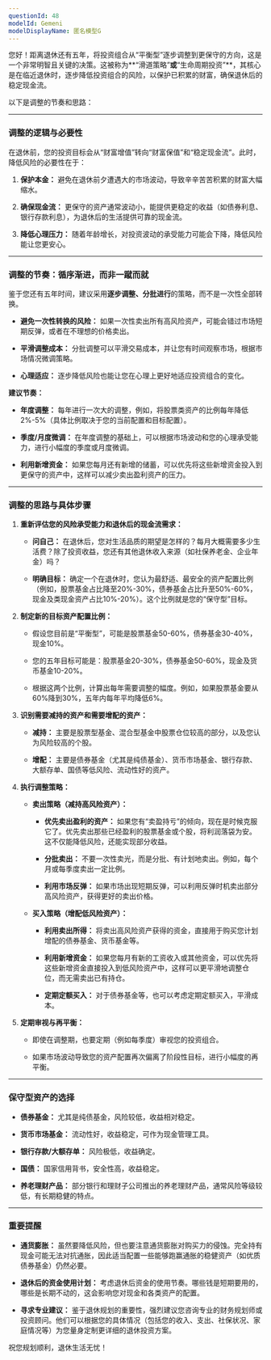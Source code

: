 ```yaml
---
questionId: 48
modelId: Gemeni
modelDisplayName: 匿名模型G
---
```

您好！距离退休还有五年，将投资组合从“平衡型”逐步调整到更保守的方向，这是一个非常明智且关键的决策。这被称为**“滑道策略”**或**“生命周期投资”**，其核心是在临近退休时，逐步降低投资组合的风险，以保护已积累的财富，确保退休后的稳定现金流。

以下是调整的节奏和思路：

---

### **调整的逻辑与必要性**

在退休前，您的投资目标会从“财富增值”转向“财富保值”和“稳定现金流”。此时，降低风险的必要性在于：

1. **保护本金：** 避免在退休前夕遭遇大的市场波动，导致辛辛苦苦积累的财富大幅缩水。
    
2. **确保现金流：** 更保守的资产通常波动小，能提供更稳定的收益（如债券利息、银行存款利息），为退休后的生活提供可靠的现金流。
    
3. **降低心理压力：** 随着年龄增长，对投资波动的承受能力可能会下降，降低风险能让您更安心。
    

---

### **调整的节奏：循序渐进，而非一蹴而就**

鉴于您还有五年时间，建议采用**逐步调整、分批进行**的策略，而不是一次性全部转换。

- **避免一次性转换的风险：** 如果一次性卖出所有高风险资产，可能会错过市场短期反弹，或者在不理想的价格卖出。
    
- **平滑调整成本：** 分批调整可以平滑交易成本，并让您有时间观察市场，根据市场情况微调策略。
    
- **心理适应：** 逐步降低风险也能让您在心理上更好地适应投资组合的变化。
    

**建议节奏：**

- **年度调整：** 每年进行一次大的调整，例如，将股票类资产的比例每年降低2%-5%（具体比例取决于您的当前配置和目标配置）。
    
- **季度/月度微调：** 在年度调整的基础上，可以根据市场波动和您的心理承受能力，进行小幅度的季度或月度微调。
    
- **利用新增资金：** 如果您每月还有新增的储蓄，可以优先将这些新增资金投入到更保守的资产中，这样可以减少卖出盈利资产的压力。
    

---

### **调整的思路与具体步骤**

1. **重新评估您的风险承受能力和退休后的现金流需求：**
    
    - **问自己：** 在退休后，您对生活品质的期望是怎样的？每月大概需要多少生活费？除了投资收益，您还有其他退休收入来源（如社保养老金、企业年金）吗？
        
    - **明确目标：** 确定一个在退休时，您认为最舒适、最安全的资产配置比例（例如，股票基金占比降至20%-30%，债券基金占比升至50%-60%，现金及类现金资产占比10%-20%）。这个比例就是您的“保守型”目标。
        
2. **制定新的目标资产配置比例：**
    
    - 假设您目前是“平衡型”，可能是股票基金50-60%，债券基金30-40%，现金10%。
        
    - 您的五年目标可能是：股票基金20-30%，债券基金50-60%，现金及货币基金10-20%。
        
    - 根据这两个比例，计算出每年需要调整的幅度。例如，如果股票基金要从60%降到30%，五年内每年平均降低6%。
        
3. **识别需要减持的资产和需要增配的资产：**
    
    - **减持：** 主要是股票型基金、混合型基金中股票仓位较高的部分，以及您认为风险较高的个股。
        
    - **增配：** 主要是债券基金（尤其是纯债基金）、货币市场基金、银行存款、大额存单、国债等低风险、流动性好的资产。
        
4. **执行调整策略：**
    
    - **卖出策略（减持高风险资产）：**
        
        - **优先卖出盈利的资产：** 如果您有“卖盈持亏”的倾向，现在是时候克服它了。优先卖出那些已经盈利的股票基金或个股，将利润落袋为安。这不仅能降低风险，还能实现部分收益。
            
        - **分批卖出：** 不要一次性卖光，而是分批、有计划地卖出。例如，每个月或每季度卖出一定比例。
            
        - **利用市场反弹：** 如果市场出现短期反弹，可以利用反弹时机卖出部分高风险资产，获得更好的卖出价格。
            
    - **买入策略（增配低风险资产）：**
        
        - **利用卖出所得：** 将卖出高风险资产获得的资金，直接用于购买您计划增配的债券基金、货币基金等。
            
        - **利用新增资金：** 如果您每月有新的工资收入或其他资金，可以优先将这些新增资金直接投入到低风险资产中，这样可以更平滑地调整仓位，而无需卖出已有持仓。
            
        - **定期定额买入：** 对于债券基金等，也可以考虑定期定额买入，平滑成本。
            
5. **定期审视与再平衡：**
    
    - 即使在调整期，也要定期（例如每季度）审视您的投资组合。
        
    - 如果市场波动导致您的资产配置再次偏离了阶段性目标，进行小幅度的再平衡。
        

---

### **保守型资产的选择**

- **债券基金：** 尤其是纯债基金，风险较低，收益相对稳定。
    
- **货币市场基金：** 流动性好，收益稳定，可作为现金管理工具。
    
- **银行存款/大额存单：** 风险极低，收益确定。
    
- **国债：** 国家信用背书，安全性高，收益稳定。
    
- **养老理财产品：** 部分银行和理财子公司推出的养老理财产品，通常风险等级较低，有长期稳健的特点。
    

---

### **重要提醒**

- **通货膨胀：** 虽然要降低风险，但也要注意通货膨胀对购买力的侵蚀。完全持有现金可能无法对抗通胀，因此适当配置一些能够跑赢通胀的稳健资产（如优质债券基金）仍然必要。
    
- **退休后的资金使用计划：** 考虑退休后资金的使用节奏。哪些钱是短期要用的，哪些是长期不动的，这会影响您对现金和各类资产的配置。
    
- **寻求专业建议：** 鉴于退休规划的重要性，强烈建议您咨询专业的财务规划师或投资顾问。他们可以根据您的具体情况（包括您的收入、支出、社保状况、家庭情况等）为您量身定制更详细的退休投资方案。
    

祝您规划顺利，退休生活无忧！